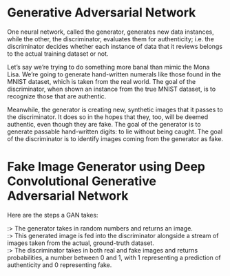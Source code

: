 <h1>Generative Adversarial Network</h1>
One neural network, called the generator, generates new data instances, while the other, the discriminator, evaluates them for authenticity; i.e. the discriminator decides whether each instance of data that it reviews belongs to the actual training dataset or not.

Let’s say we’re trying to do something more banal than mimic the Mona Lisa. We’re going to generate hand-written numerals like those found in the MNIST dataset, which is taken from the real world. The goal of the discriminator, when shown an instance from the true MNIST dataset, is to recognize those that are authentic.

Meanwhile, the generator is creating new, synthetic images that it passes to the discriminator. It does so in the hopes that they, too, will be deemed authentic, even though they are fake. The goal of the generator is to generate passable hand-written digits: to lie without being caught. The goal of the discriminator is to identify images coming from the generator as fake.

<h1>Fake Image Generator using Deep Convolutional Generative Adversarial Network</h1>
Here are the steps a GAN takes:

:> The generator takes in random numbers and returns an image.<br>
:> This generated image is fed into the discriminator alongside a stream of images taken from the actual, ground-truth dataset.<br>
:> The discriminator takes in both real and fake images and returns probabilities, a number between 0 and 1, with 1 representing a prediction of authenticity and 0    representing fake.
